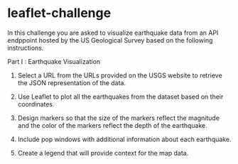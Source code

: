 # leaflet-challenge

In this challenge you are asked to visualize earthquake data from an API endppoint hosted by the US Geological Survey based on the following instructions. 

Part I :  Earthquake Visualization

1. Select a URL from the URLs provided on the USGS website to retrieve the JSON representation of the data. 

2. Use Leaflet to plot all the earthquakes from the dataset based on their coordinates. 

3. Design markers so that the size of the markers reflect the magnitude and the color of the markers reflect the depth of the earthquake.

4. Include pop windows with additional information about each earthquake.

5. Create a legend that will provide context for the map data.  

